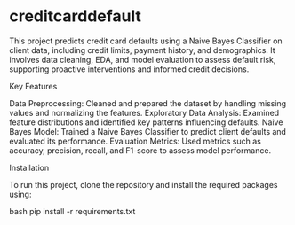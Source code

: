 # creditcarddefault
This project predicts credit card defaults using a Naive Bayes Classifier on client data, including credit limits, payment history, and demographics. It involves data cleaning, EDA, and model evaluation to assess default risk, supporting proactive interventions and informed credit decisions.

Key Features

Data Preprocessing: Cleaned and prepared the dataset by handling missing values and normalizing the features.
Exploratory Data Analysis: Examined feature distributions and identified key patterns influencing defaults.
Naive Bayes Model: Trained a Naive Bayes Classifier to predict client defaults and evaluated its performance.
Evaluation Metrics: Used metrics such as accuracy, precision, recall, and F1-score to assess model performance.

Installation

To run this project, clone the repository and install the required packages using:

bash
pip install -r requirements.txt
